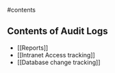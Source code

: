 #contents

## Contents of Audit Logs

- [[Reports]]
- [[Intranet Access tracking]]
- [[Database change tracking]]